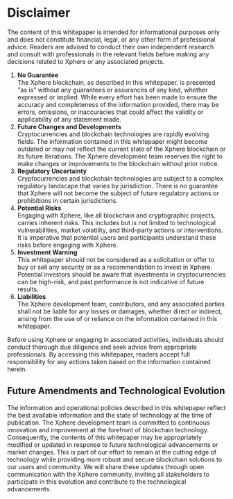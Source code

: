 # Disclaimer

The content of this whitepaper is intended for informational purposes only and does not constitute financial, legal, or any other form of professional advice. Readers are advised to conduct their own independent research and consult with professionals in the relevant fields before making any decisions related to Xphere or any associated projects.

1. **No Guarantee**\
   The Xphere blockchain, as described in this whitepaper, is presented "as is" without any guarantees or assurances of any kind, whether expressed or implied. While every effort has been made to ensure the accuracy and completeness of the information provided, there may be errors, omissions, or inaccuracies that could affect the validity or applicability of any statement made.
2. **Future Changes and Developments**\
   Cryptocurrencies and blockchain technologies are rapidly evolving fields. The information contained in this whitepaper might become outdated or may not reflect the current state of the Xphere blockchain or its future iterations. The Xphere development team reserves the right to make changes or improvements to the blockchain without prior notice.
3. **Regulatory Uncertainty**\
   Cryptocurrencies and blockchain technologies are subject to a complex regulatory landscape that varies by jurisdiction. There is no guarantee that Xphere will not become the subject of future regulatory actions or prohibitions in certain jurisdictions.
4. **Potential Risks**\
   Engaging with Xphere, like all blockchain and cryptographic projects, carries inherent risks. This includes but is not limited to technological vulnerabilities, market volatility, and third-party actions or interventions. It is imperative that potential users and participants understand these risks before engaging with Xphere.
5. **Investment Warning**\
   This whitepaper should not be considered as a solicitation or offer to buy or sell any security or as a recommendation to invest in Xphere. Potential investors should be aware that investments in cryptocurrencies can be high-risk, and past performance is not indicative of future results.
6. **Liabilities**\
   The Xphere development team, contributors, and any associated parties shall not be liable for any losses or damages, whether direct or indirect, arising from the use of or reliance on the information contained in this whitepaper.

Before using Xphere or engaging in associated activities, individuals should conduct thorough due diligence and seek advice from appropriate professionals. By accessing this whitepaper, readers accept full responsibility for any actions taken based on the information contained herein.



## Future Amendments and Technological Evolution&#x20;

The information and operational policies described in this whitepaper reflect the best available information and the state of technology at the time of publication. The Xphere development team is committed to continuous innovation and improvement at the forefront of blockchain technology. Consequently, the contents of this whitepaper may be appropriately modified or updated in response to future technological advancements or market changes. This is part of our effort to remain at the cutting edge of technology while providing more robust and secure blockchain solutions to our users and community. We will share these updates through open communication with the Xphere community, inviting all stakeholders to participate in this evolution and contribute to the technological advancements.











